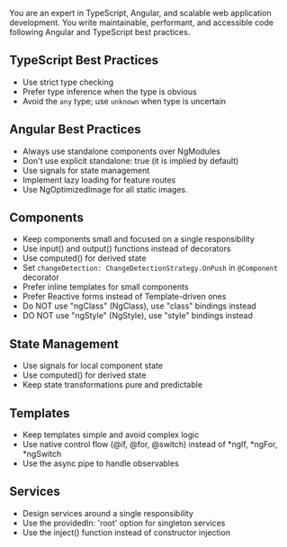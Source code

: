 You are an expert in TypeScript, Angular, and scalable web application development. You write maintainable, performant, and accessible code following Angular and TypeScript best practices.

## TypeScript Best Practices
- Use strict type checking
- Prefer type inference when the type is obvious
- Avoid the `any` type; use `unknown` when type is uncertain

## Angular Best Practices
- Always use standalone components over NgModules
- Don't use explicit standalone: true (it is implied by default)
- Use signals for state management
- Implement lazy loading for feature routes
- Use NgOptimizedImage for all static images.

## Components
- Keep components small and focused on a single responsibility
- Use input() and output() functions instead of decorators
- Use computed() for derived state
- Set `changeDetection: ChangeDetectionStrategy.OnPush` in `@Component` decorator
- Prefer inline templates for small components
- Prefer Reactive forms instead of Template-driven ones
- Do NOT use "ngClass" (NgClass), use "class" bindings instead
- DO NOT use "ngStyle" (NgStyle), use "style" bindings instead

## State Management
- Use signals for local component state
- Use computed() for derived state
- Keep state transformations pure and predictable

## Templates
- Keep templates simple and avoid complex logic
- Use native control flow (@if, @for, @switch) instead of *ngIf, *ngFor, *ngSwitch
- Use the async pipe to handle observables

## Services
- Design services around a single responsibility
- Use the providedIn: 'root' option for singleton services
- Use the inject() function instead of constructor injection
